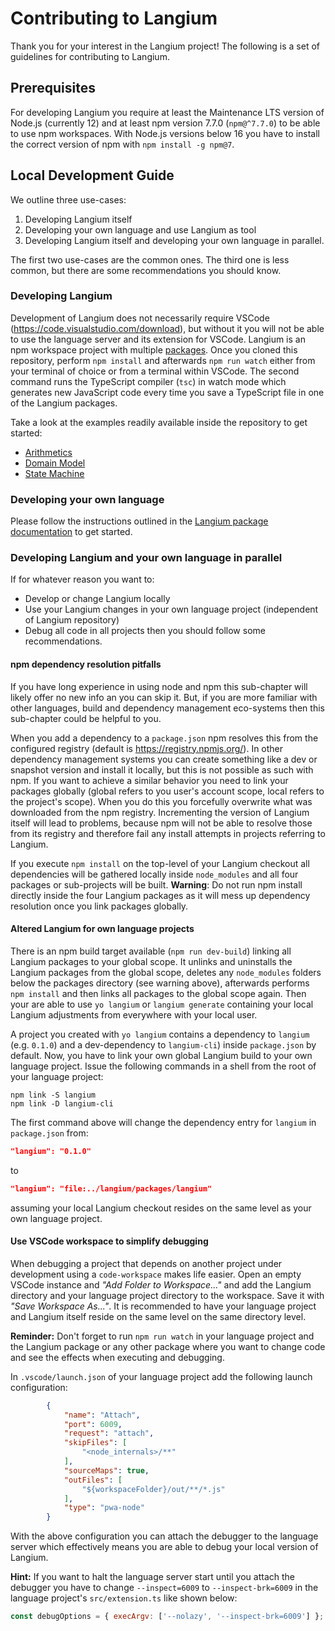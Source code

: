 # Contributing to Langium

Thank you for your interest in the Langium project! The following is a set of guidelines for contributing to Langium.

## Prerequisites

For developing Langium you require at least the Maintenance LTS version of Node.js (currently 12) and at least npm version 7.7.0 (`npm@^7.7.0`) to be able to use npm workspaces. With Node.js versions below 16 you have to install the correct version of npm with `npm install -g npm@7`.


## Local Development Guide

We outline three use-cases:
1. Developing Langium itself
2. Developing your own language and use Langium as tool
3. Developing Langium itself and developing your own language in parallel.

The first two use-cases are the common ones. The third one is less common, but there are some recommendations you should know.

### Developing Langium

Development of Langium does not necessarily require VSCode (https://code.visualstudio.com/download), but without it you will not be able to use the language server and its extension for VSCode.
Langium is an npm workspace project with multiple [packages](./packages). Once you cloned this repository, perform `npm install` and afterwards `npm run watch` either from your terminal of choice or from a terminal within VSCode.  The second command runs the TypeScript compiler (`tsc`) in watch mode which generates new JavaScript code every time you save a TypeScript file in one of the Langium packages.

Take a look at the examples readily available inside the repository to get started:
* [Arithmetics](./examples/arithmetics/README.md)
* [Domain Model](./examples/domainmodel/README.md)
* [State Machine](./examples/statemachine/README.md)


### Developing your own language

Please follow the instructions outlined in the [Langium package documentation](./packages/langium/README.md) to get started.


### Developing Langium and your own language in parallel

If for whatever reason you want to:
- Develop or change Langium locally
- Use your Langium changes in your own language project (independent of Langium repository)
- Debug all code in all projects
then you should follow some recommendations.

#### npm dependency resolution pitfalls

If you have long experience in using node and npm this sub-chapter will likely offer no new info an you can skip it. But, if you are more familiar with other languages, build and dependency management eco-systems then this sub-chapter could be helpful to you.

When you add a dependency to a `package.json` npm resolves this from the configured registry (default is https://registry.npmjs.org/). In other dependency management systems you can create something like a dev or snapshot version and install it locally, but this is not possible as such with npm. If you want to achieve a similar behavior you need to link your packages globally (global refers to you user's account scope, local refers to the project's scope). When you do this you forcefully overwrite what was downloaded from the npm registry. Incrementing the version of Langium itself will lead to problems, because npm will not be able to resolve those from its registry and therefore fail any install attempts in projects referring to Langium.

 If you execute `npm install` on the top-level of your Langium checkout all dependencies will be gathered locally inside `node_modules` and all four packages or sub-projects will be built. **Warning**: Do not run npm install directly inside the four Langium packages as it will mess up dependency resolution once you link packages globally.

#### Altered Langium for own language projects

There is an npm build target available (`npm run dev-build`) linking all Langium packages to your global scope. It unlinks and uninstalls the Langium packages from the global scope, deletes any `node_modules` folders below the packages directory (see warning above), afterwards performs `npm install` and then links all packages to the global scope again. Then your are able to use `yo langium` or `langium generate` containing your local Langium adjustments from everywhere with your local user.

A project you created with `yo langium` contains a dependency to `langium` (e.g. `0.1.0`) and a dev-dependency to `langium-cli`) inside `package.json` by default. Now, you have to link your own global Langium build to your own language project.
Issue the following commands in a shell from the root of your language project:
```shell
npm link -S langium
npm link -D langium-cli
```

The first command above will change the dependency entry for `langium` in `package.json` from:
```json
"langium": "0.1.0"
```
to
```json
"langium": "file:../langium/packages/langium"
```
assuming your local Langium checkout resides on the same level as your own language project.

#### Use VSCode workspace to simplify debugging

When debugging a project that depends on another project under development using a `code-workspace` makes life easier. Open an empty VSCode instance and *"Add Folder to Workspace..."* and add the Langium directory and your language project directory to the workspace. Save it with *"Save Workspace As..."*. It is recommended to have your language project and Langium itself reside on the same level on the same directory level.

**Reminder:** Don't forget to run `npm run watch` in your language project and the Langium package or any other package where you want to change code and see the effects when executing and debugging.

In `.vscode/launch.json` of your language project add the following launch configuration:
```json
        {
			"name": "Attach",
			"port": 6009,
			"request": "attach",
			"skipFiles": [
				"<node_internals>/**"
			],
			"sourceMaps": true,
			"outFiles": [
				"${workspaceFolder}/out/**/*.js"
			],
			"type": "pwa-node"
		}
```
With the above configuration you can attach the debugger to the language server which effectively means you are able to debug your local version of Langium.

**Hint:** If you want to halt the language server start until you attach the debugger you have to change `--inspect=6009` to `--inspect-brk=6009` in the language project's `src/extension.ts` like shown below:
```javascript
const debugOptions = { execArgv: ['--nolazy', '--inspect-brk=6009'] };
```
